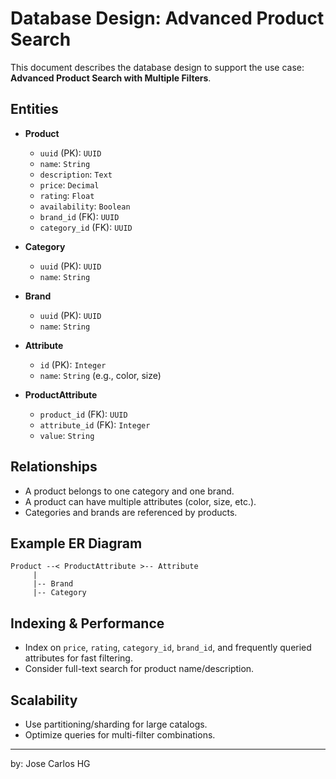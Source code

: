 # Database Design: Advanced Product Search

This document describes the database design to support the use case: **Advanced Product Search with Multiple Filters**.

## Entities

- **Product**

  - `uuid` (PK): `UUID`
  - `name`: `String`
  - `description`: `Text`
  - `price`: `Decimal`
  - `rating`: `Float`
  - `availability`: `Boolean`
  - `brand_id` (FK): `UUID`
  - `category_id` (FK): `UUID`

- **Category**

  - `uuid` (PK): `UUID`
  - `name`: `String`

- **Brand**

  - `uuid` (PK): `UUID`
  - `name`: `String`

- **Attribute**

  - `id` (PK): `Integer`
  - `name`: `String` (e.g., color, size)

- **ProductAttribute**
  - `product_id` (FK): `UUID`
  - `attribute_id` (FK): `Integer`
  - `value`: `String`

## Relationships

- A product belongs to one category and one brand.
- A product can have multiple attributes (color, size, etc.).
- Categories and brands are referenced by products.

## Example ER Diagram

```
Product --< ProductAttribute >-- Attribute
	 |
	 |-- Brand
	 |-- Category
```

## Indexing & Performance

- Index on `price`, `rating`, `category_id`, `brand_id`, and frequently queried attributes for fast filtering.
- Consider full-text search for product name/description.

## Scalability

- Use partitioning/sharding for large catalogs.
- Optimize queries for multi-filter combinations.

---

by: Jose Carlos HG
